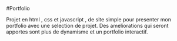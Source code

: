 #Portfolio

Projet en html , css et javascript , de site simple pour presenter mon portfolio avec une selection de projet.
Des ameliorations qui seront apportes sont plus de dynamisme et un portfolio interactif.

